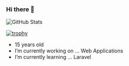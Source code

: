 ### Hi there 👋               

![GitHub Stats](https://github-readme-stats.vercel.app/api?username=kai0310&count_private=true&show_icons=true&theme=monokai)

[![trophy](https://github-profile-trophy.vercel.app/?username=kai0310)](https://github.com/ryo-ma/github-profile-trophy)

- 15 years old 
- I’m currently working on ... Web Applications
- I’m currently learning ... Laravel
